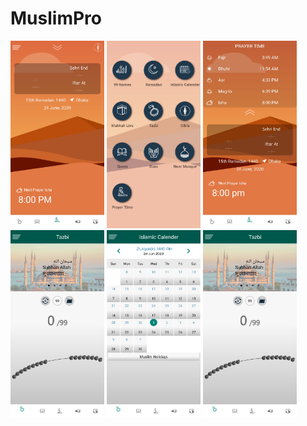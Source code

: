 # MuslimPro

<img src="Project-Screenshort/Screenshot_2020-06-24-19-19-34.jpg" height="300px" >
<img src="Project-Screenshort/Screenshot_2020-06-24-19-19-50.jpg" height="300px" >
<img src="Project-Screenshort/Screenshot_2020-06-24-19-19.jpg" height="300px" >
<img src="Project-Screenshort/Screenshot_2020-06-24-19-20-11.jpg" height="300px" >
<img src="Project-Screenshort/Screenshot_2020-06-24-19-20-20.jpg" height="300px" >
<img src="Project-Screenshort/Screenshot_2020-06-24-19-20-11.jpg" height="300px" >
